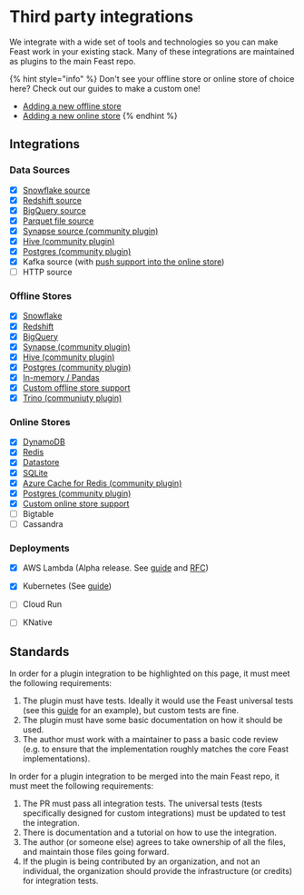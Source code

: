 # Third party integrations

We integrate with a wide set of tools and technologies so you can make Feast work in your existing stack. Many of these integrations are maintained as plugins to the main Feast repo.

{% hint style="info" %}
Don't see your offline store or online store of choice here? Check out our guides to make a custom one!

* [Adding a new offline store](../how-to-guides/adding-a-new-offline-store.md)
* [Adding a new online store](../how-to-guides/adding-support-for-a-new-online-store.md)
{% endhint %}

## Integrations

### **Data Sources**

* [x] [Snowflake source](https://docs.feast.dev/reference/data-sources/snowflake)
* [x] [Redshift source](https://docs.feast.dev/reference/data-sources/redshift)
* [x] [BigQuery source](https://docs.feast.dev/reference/data-sources/bigquery)
* [x] [Parquet file source](https://docs.feast.dev/reference/data-sources/file)
* [x] [Synapse source (community plugin)](https://github.com/Azure/feast-azure)
* [x] [Hive (community plugin)](https://github.com/baineng/feast-hive)
* [x] [Postgres (community plugin)](https://github.com/nossrannug/feast-postgres)
* [x] Kafka source (with [push support into the online store](https://docs.feast.dev/reference/alpha-stream-ingestion))
* [ ] HTTP source

### Offline Stores

* [x] [Snowflake](https://docs.feast.dev/reference/offline-stores/snowflake)
* [x] [Redshift](https://docs.feast.dev/reference/offline-stores/redshift)
* [x] [BigQuery](https://docs.feast.dev/reference/offline-stores/bigquery)
* [x] [Synapse (community plugin)](https://github.com/Azure/feast-azure)
* [x] [Hive (community plugin)](https://github.com/baineng/feast-hive)
* [x] [Postgres (community plugin)](https://github.com/nossrannug/feast-postgres)
* [x] [In-memory / Pandas](https://docs.feast.dev/reference/offline-stores/file)
* [x] [Custom offline store support](https://docs.feast.dev/how-to-guides/adding-a-new-offline-store)
* [x] [Trino (communiuty plugin)](https://github.com/Shopify/feast-trino)

### Online Stores

* [x] [DynamoDB](https://docs.feast.dev/reference/online-stores/dynamodb)
* [x] [Redis](https://docs.feast.dev/reference/online-stores/redis)
* [x] [Datastore](https://docs.feast.dev/reference/online-stores/datastore)
* [x] [SQLite](https://docs.feast.dev/reference/online-stores/sqlite)
* [x] [Azure Cache for Redis (community plugin)](https://github.com/Azure/feast-azure)
* [x] [Postgres (community plugin)](https://github.com/nossrannug/feast-postgres)
* [x] [Custom online store support](https://docs.feast.dev/how-to-guides/adding-support-for-a-new-online-store)
* [ ] Bigtable
* [ ] Cassandra

### **Deployments**

* [x] AWS Lambda (Alpha release. See [guide](../reference/alpha-aws-lambda-feature-server.md) and [RFC](https://docs.google.com/document/d/1eZWKWzfBif66LDN32IajpaG-j82LSHCCOzY6R7Ax7MI/edit))
* [x] Kubernetes (See [guide](https://docs.feast.dev/how-to-guides/running-feast-in-production#4.3.-java-based-feature-server-deployed-on-kubernetes))
* [ ] Cloud Run
* [ ] KNative


## Standards

In order for a plugin integration to be highlighted on this page, it must meet the following requirements:

1. The plugin must have tests. Ideally it would use the Feast universal tests (see this [guide](../how-to-guides/adding-or-reusing-tests.md) for an example), but custom tests are fine.
2. The plugin must have some basic documentation on how it should be used.
3. The author must work with a maintainer to pass a basic code review (e.g. to ensure that the implementation roughly matches the core Feast implementations).&#x20;

In order for a plugin integration to be merged into the main Feast repo, it must meet the following requirements:

1. The PR must pass all integration tests. The universal tests (tests specifically designed for custom integrations) must be updated to test the integration.
2. There is documentation and a tutorial on how to use the integration.
3. The author (or someone else) agrees to take ownership of all the files, and maintain those files going forward.
4. If the plugin is being contributed by an organization, and not an individual, the organization should provide the infrastructure (or credits) for integration tests.
